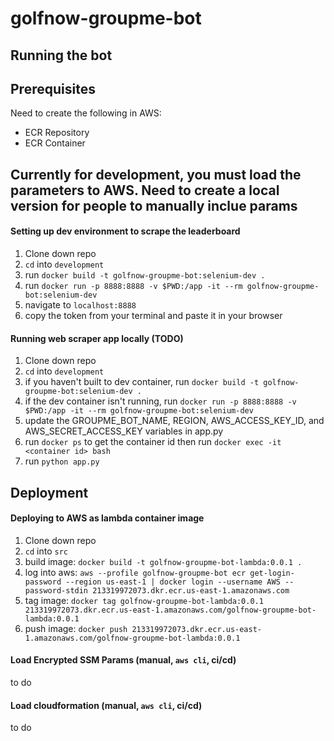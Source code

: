 # golfnow-groupme-bot 

## Running the bot

## Prerequisites

Need to create the following in AWS:
   - ECR Repository
   - ECR Container
  
## Currently for development, you must load the parameters to AWS. Need to create a local version for people to manually inclue params

#### Setting up dev environment to scrape the leaderboard
1. Clone down repo
2. `cd` into `development`
3. run `docker build -t golfnow-groupme-bot:selenium-dev .`
4. run `docker run -p 8888:8888 -v $PWD:/app -it --rm golfnow-groupme-bot:selenium-dev`
5. navigate to `localhost:8888`
6. copy the token from your terminal and paste it in your browser 


#### Running web scraper app locally (TODO)
1. Clone down repo
2. `cd` into `development`
3. if you haven't built to dev container, run `docker build -t golfnow-groupme-bot:selenium-dev .`
4. if the dev container isn't running, run `docker run -p 8888:8888 -v $PWD:/app -it --rm golfnow-groupme-bot:selenium-dev`
5. update the GROUPME_BOT_NAME, REGION, AWS_ACCESS_KEY_ID, and AWS_SECRET_ACCESS_KEY variables in app.py
6. run `docker ps` to get the container id then run `docker exec -it <container id> bash`
7. run `python app.py`


## Deployment

#### Deploying to AWS as lambda container image
1. Clone down repo
2. `cd` into `src`
3. build image: `docker build -t golfnow-groupme-bot-lambda:0.0.1 .`
4. log into aws: `aws --profile golfnow-groupme-bot ecr get-login-password --region us-east-1 | docker login --username AWS --password-stdin 213319972073.dkr.ecr.us-east-1.amazonaws.com`
5. tag image: `docker tag golfnow-groupme-bot-lambda:0.0.1 213319972073.dkr.ecr.us-east-1.amazonaws.com/golfnow-groupme-bot-lambda:0.0.1`
6. push image: `docker push 213319972073.dkr.ecr.us-east-1.amazonaws.com/golfnow-groupme-bot-lambda:0.0.1`

#### Load Encrypted SSM Params (manual, `aws cli`, ci/cd)
to do

#### Load cloudformation (manual, `aws cli`, ci/cd)
to do

